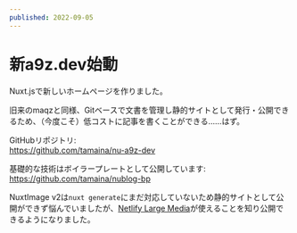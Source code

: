```yaml
---
published: 2022-09-05
---
```

# 新a9z.dev始動

Nuxt.jsで新しいホームページを作りました。

旧来のmaqzと同様、Gitベースで文書を管理し静的サイトとして発行・公開できるため、（今度こそ）低コストに記事を書くことができる……はず。

GitHubリポジトリ:  
https://github.com/tamaina/nu-a9z-dev

基礎的な技術はボイラープレートとして公開しています:  
https://github.com/tamaina/nublog-bp

NuxtImage v2は`nuxt generate`にまだ対応していないため静的サイトとして公開ができず悩んでいましたが、[Netlify Large Media](https://docs.netlify.com/large-media/overview/)が使えることを知り公開できるようになりました。
